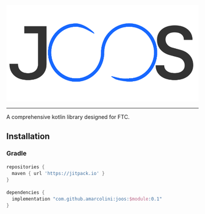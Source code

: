<img src="temp_logo.svg">

---

A comprehensive kotlin library designed for FTC.

## Installation

### Gradle


```gradle
repositories {
  maven { url 'https://jitpack.io' }
}

dependencies {
  implementation "com.github.amarcolini:joos:$module:0.1"
}
```
